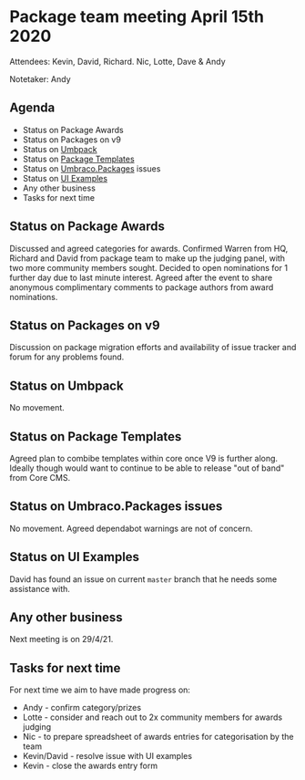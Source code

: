 # Package team meeting April 15th 2020

Attendees: Kevin, David, Richard. Nic, Lotte, Dave & Andy

Notetaker: Andy

## Agenda

- Status on Package Awards
- Status on Packages on v9
- Status on [Umbpack](https://github.com/umbraco/UmbPack)
- Status on [Package Templates](https://github.com/umbraco/Package.Templates)
- Status on [Umbraco.Packages](https://github.com/umbraco/Umbraco.Packages) issues
- Status on [UI Examples](https://github.com/umbraco/UI-Examples)
- Any other business
- Tasks for next time

## Status on Package Awards
Discussed and agreed categories for awards.
Confirmed Warren from HQ, Richard and David from package team to make up the judging panel, with two more community members sought.
Decided to open nominations for 1 further day due to last minute interest.
Agreed after the event to share anonymous complimentary comments to package authors from award nominations.

## Status on Packages on v9
Discussion on package migration efforts and availability of issue tracker and forum for any problems found.  

## Status on Umbpack
No movement.

## Status on Package Templates
Agreed plan to combibe templates within core once V9 is further along.  Ideally though would want to continue to be able to release "out of band" from Core CMS.

## Status on Umbraco.Packages issues
No movement. Agreed dependabot warnings are not of concern.

## Status on UI Examples
David has found an issue on current `master` branch that he needs some assistance with.

## Any other business
Next meeting is on 29/4/21.

## Tasks for next time

For next time we aim to have made progress on:

* Andy - confirm category/prizes
* Lotte - consider and reach out to 2x community members for awards judging
* Nic - to prepare spreadsheet of awards entries for categorisation by the team
* Kevin/David - resolve issue with UI examples
* Kevin - close the awards entry form
